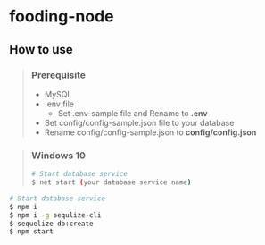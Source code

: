# fooding-node

## How to use

> ### Prerequisite
> * MySQL
> * .env file
>   * Set .env-sample file and Rename to **.env**
> * Set config/config-sample.json file to your database
> * Rename config/config-sample.json to **config/config.json**

> ### Windows 10
> ```sh
> # Start database service
> $ net start (your database service name)
> ```

```sh
# Start database service
$ npm i
$ npm i -g sequlize-cli
$ sequelize db:create
$ npm start
```
